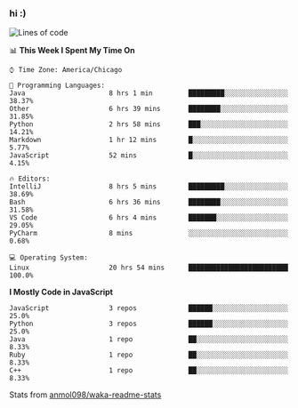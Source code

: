 ### hi :)

<!--START_SECTION:waka-->
![Lines of code](https://img.shields.io/badge/From%20Hello%20World%20I%27ve%20Written-766324%20lines%20of%20code-blue)

📊 **This Week I Spent My Time On** 

```text
⌚︎ Time Zone: America/Chicago

💬 Programming Languages: 
Java                     8 hrs 1 min         █████████░░░░░░░░░░░░░░░░   38.37% 
Other                    6 hrs 39 mins       ████████░░░░░░░░░░░░░░░░░   31.85% 
Python                   2 hrs 58 mins       ███░░░░░░░░░░░░░░░░░░░░░░   14.21% 
Markdown                 1 hr 12 mins        █░░░░░░░░░░░░░░░░░░░░░░░░   5.77% 
JavaScript               52 mins             █░░░░░░░░░░░░░░░░░░░░░░░░   4.15%

🔥 Editors: 
IntelliJ                 8 hrs 5 mins        █████████░░░░░░░░░░░░░░░░   38.69% 
Bash                     6 hrs 36 mins       ████████░░░░░░░░░░░░░░░░░   31.58% 
VS Code                  6 hrs 4 mins        ███████░░░░░░░░░░░░░░░░░░   29.05% 
PyCharm                  8 mins              ░░░░░░░░░░░░░░░░░░░░░░░░░   0.68%

💻 Operating System: 
Linux                    20 hrs 54 mins      █████████████████████████   100.0%

```

**I Mostly Code in JavaScript** 

```text
JavaScript               3 repos             ██████░░░░░░░░░░░░░░░░░░░   25.0% 
Python                   3 repos             ██████░░░░░░░░░░░░░░░░░░░   25.0% 
Java                     1 repo              ██░░░░░░░░░░░░░░░░░░░░░░░   8.33% 
Ruby                     1 repo              ██░░░░░░░░░░░░░░░░░░░░░░░   8.33% 
C++                      1 repo              ██░░░░░░░░░░░░░░░░░░░░░░░   8.33%

```



<!--END_SECTION:waka-->

Stats from [anmol098/waka-readme-stats](https://github.com/anmol098/waka-readme-stats)